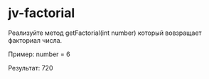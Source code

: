 # jv-factorial

Реализуйте метод getFactorial(int number) который вовзращает факториал числа.

Пример: number = 6

Результат: 720

